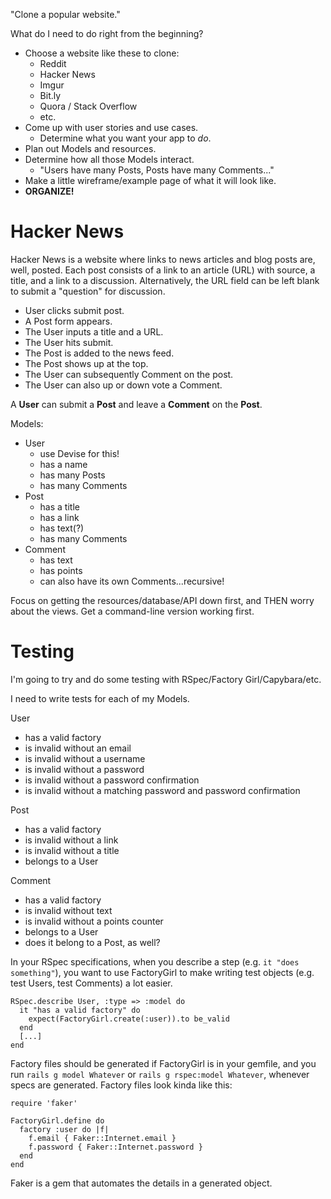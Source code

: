 "Clone a popular website."

What do I need to do right from the beginning?

* Choose a website like these to clone:
  * Reddit
  * Hacker News
  * Imgur
  * Bit.ly
  * Quora / Stack Overflow
  * etc.
* Come up with user stories and use cases.
  * Determine what you want your app to *do*.
* Plan out Models and resources.
* Determine how all those Models interact.
  * "Users have many Posts, Posts have many Comments..."
* Make a little wireframe/example page of what it will look like.
* **ORGANIZE!**

# Hacker News

Hacker News is a website where links to news articles and blog posts are, well, posted. Each post consists of a link to an article (URL) with source, a title, and a link to a discussion. Alternatively, the URL field can be left blank to submit a "question" for discussion.

* User clicks submit post.
* A Post form appears.
* The User inputs a title and a URL.
* The User hits submit.
* The Post is added to the news feed.
* The Post shows up at the top.
* The User can subsequently Comment on the post.
* The User can also up or down vote a Comment.

A **User** can submit a **Post** and leave a **Comment** on the **Post**.

Models:

  * User
    * use Devise for this!
    * has a name
    * has many Posts
    * has many Comments
  * Post
    * has a title
    * has a link
    * has text(?)
    * has many Comments
  * Comment
    * has text
    * has points
    * can also have its own Comments...recursive!

Focus on getting the resources/database/API down first, and THEN worry about the views. Get a command-line version working first.

# Testing

I'm going to try and do some testing with RSpec/Factory Girl/Capybara/etc.

I need to write tests for each of my Models.

User

  - has a valid factory
  - is invalid without an email
  - is invalid without a username
  - is invalid without a password
  - is invalid without a password confirmation
  - is invalid without a matching password and password confirmation

Post

  - has a valid factory
  - is invalid without a link
  - is invalid without a title
  - belongs to a User

Comment

  - has a valid factory
  - is invalid without text
  - is invalid without a points counter
  - belongs to a User
  - does it belong to a Post, as well?

In your RSpec specifications, when you describe a step (e.g. `it "does something"`), you want to use FactoryGirl to make writing test objects (e.g. test Users, test Comments) a lot easier.

    RSpec.describe User, :type => :model do
      it "has a valid factory" do
        expect(FactoryGirl.create(:user)).to be_valid
      end
      [...]
    end

Factory files should be generated if FactoryGirl is in your gemfile, and you run `rails g model Whatever` or `rails g rspec:model Whatever`, whenever specs are generated. Factory files look kinda like this:

    require 'faker'

    FactoryGirl.define do
      factory :user do |f|
        f.email { Faker::Internet.email }
        f.password { Faker::Internet.password }
      end
    end

Faker is a gem that automates the details in a generated object.